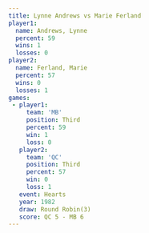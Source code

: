 ```yaml
---
title: Lynne Andrews vs Marie Ferland
player1:              
  name: Andrews, Lynne
  percent: 59         
  wins: 1             
  losses: 0           
player2:              
  name: Ferland, Marie
  percent: 57         
  wins: 0             
  losses: 1           
games:
 - player1:         
     team: 'MB'     
     position: Third
     percent: 59    
     win: 1         
     loss: 0        
   player2:         
     team: 'QC'     
     position: Third
     percent: 57    
     win: 0         
     loss: 1        
   event: Hearts       
   year: 1982          
   draw: Round Robin(3)
   score: QC 5 - MB 6  
---
```

